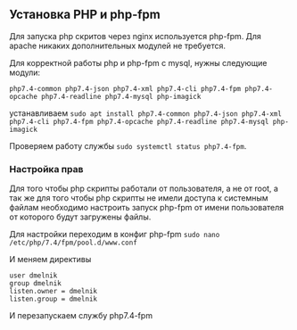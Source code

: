 ## Установка PHP и php-fpm

Для запуска php скритов через nginx
используется php-fpm.
Для apache никаких дополнительных модулей не требуется.

Для корректной работы php и php-fpm с mysql,
нужны следующие модули: 

`php7.4-common php7.4-json php7.4-xml php7.4-cli php7.4-fpm php7.4-opcache php7.4-readline php7.4-mysql php-imagick`

устанавливаем `sudo apt install php7.4-common php7.4-json php7.4-xml php7.4-cli php7.4-fpm php7.4-opcache php7.4-readline php7.4-mysql php-imagick`

Проверяем работу службы `sudo systemctl status php7.4-fpm`.


### Настройка прав 

Для того чтобы php скрипты работали от пользователя,
а не от root, а так же для того чтобы php скрипты не имели
доступа к системным файлам необходимо настроить запуск
php-fpm от имени пользователя от которого будут загружены 
файлы.

Для настройки переходим в конфиг php-fpm 
`sudo nano /etc/php/7.4/fpm/pool.d/www.conf`

И меняем директивы 

```
user dmelnik
group dmelnik
listen.owner = dmelnik
listen.group = dmelnik
```

И перезапускаем службу php7.4-fpm




